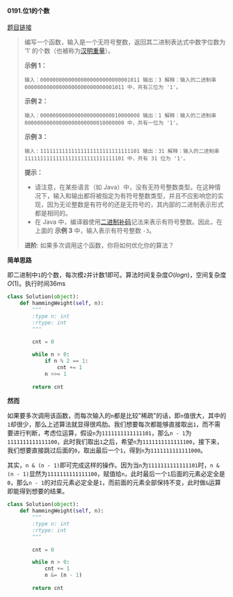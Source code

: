 #### 0191.位1的个数

[题目链接](https://leetcode-cn.com/problems/number-of-1-bits/)

> 编写一个函数，输入是一个无符号整数，返回其二进制表达式中数字位数为 ‘1’ 的个数（也被称为[汉明重量](https://baike.baidu.com/item/%E6%B1%89%E6%98%8E%E9%87%8D%E9%87%8F)）。
>
>  
>
> **示例 1：**
>
> `
> 输入：00000000000000000000000000001011
> 输出：3
> 解释：输入的二进制串 00000000000000000000000000001011 中，共有三位为 '1'。
> `
>
> **示例 2：**
>
> `
> 输入：00000000000000000000000010000000
> 输出：1
> 解释：输入的二进制串 00000000000000000000000010000000 中，共有一位为 '1'。
> `
>
> **示例 3：**
>
> `
> 输入：11111111111111111111111111111101
> 输出：31
> 解释：输入的二进制串 11111111111111111111111111111101 中，共有 31 位为 '1'。
> `
>
>  
>
> **提示：**
>
> - 请注意，在某些语言（如 Java）中，没有无符号整数类型。在这种情况下，输入和输出都将被指定为有符号整数类型，并且不应影响您的实现，因为无论整数是有符号的还是无符号的，其内部的二进制表示形式都是相同的。
> - 在 Java 中，编译器使用[二进制补码](https://baike.baidu.com/item/%E4%BA%8C%E8%BF%9B%E5%88%B6%E8%A1%A5%E7%A0%81/5295284)记法来表示有符号整数。因此，在上面的 **示例 3** 中，输入表示有符号整数 `-3`。
>
>  
>
> **进阶**:
> 如果多次调用这个函数，你将如何优化你的算法？

**简单思路**

即二进制中`1`的个数，每次模`2`并计数1即可。算法时间复杂度$O(logn)$，空间复杂度$O(1)$。执行时间36ms

```python
class Solution(object):
    def hammingWeight(self, n):
        """
        :type n: int
        :rtype: int
        """
        
        cnt = 0

        while n > 0:
            if n % 2 == 1:
                cnt += 1
            n >>= 1
        
        return cnt
```

**然而**

如果要多次调用该函数，而每次输入的`n`都是比较"稀疏"的话，即`n`值很大，其中的`1`却很少，那么上述算法就显得很鸡肋。我们想要每次都能够直接取出`1`，而不需要进行判断，考虑位运算，假设`n`为`1111111111111101`，那么`n - 1`为`1111111111111100`，此时我们取出`1`之后，希望`n`为`1111111111111100`，接下来，我们想要直接跳过后面的`0`，取出最后一个`1`，得到`n`为`1111111111111000`。

其实，`n & (n - 1)`即可完成这样的操作。因为当`n`为`1111111111111101`时，`n & (n - 1)`显然为`1111111111111100`，赋值给`n`，此时最后一个`1`后面的元素必定全是`0`，那么`n - 1`的对应元素必定全是`1`，而前面的元素全部保持不变，此时做`&`运算即能得到想要的结果。

```python
class Solution(object):
    def hammingWeight(self, n):
        """
        :type n: int
        :rtype: int
        """
        
        cnt = 0

        while n > 0:
            cnt += 1
            n &= (n - 1)
        
        return cnt
```

